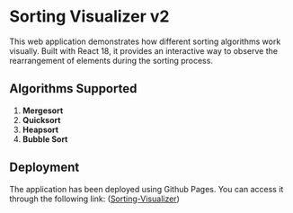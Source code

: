 # Sorting Visualizer v2


This web application demonstrates how different sorting algorithms work visually. Built with React 18, it provides an interactive way to observe the rearrangement of elements during the sorting process.

## Algorithms Supported

1. **Mergesort**
2. **Quicksort**
3. **Heapsort**
4. **Bubble Sort**

## Deployment

The application has been deployed using Github Pages. You can access it through the following link: ([Sorting-Visualizer](https://random-pikachu.github.io/Sorting-Visualizer-v2/))
